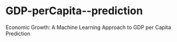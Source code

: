 # GDP-perCapita--prediction
Economic Growth: A Machine Learning Approach to GDP per Capita Prediction 
